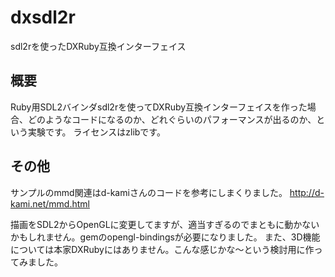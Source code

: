 # dxsdl2r
sdl2rを使ったDXRuby互換インターフェイス

## 概要
Ruby用SDL2バインダsdl2rを使ってDXRuby互換インターフェイスを作った場合、どのようなコードになるのか、どれぐらいのパフォーマンスが出るのか、という実験です。
ライセンスはzlibです。

## その他
サンプルのmmd関連はd-kamiさんのコードを参考にしまくりました。
http://d-kami.net/mmd.html

描画をSDL2からOpenGLに変更してますが、適当すぎるのでまともに動かないかもしれません。gemのopengl-bindingsが必要になりました。
また、3D機能については本家DXRubyにはありません。こんな感じかな〜という検討用に作ってみました。
